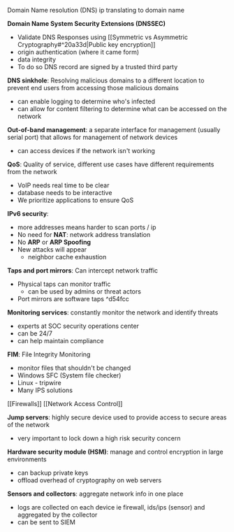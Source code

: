 Domain Name resolution (DNS) ip translating to domain name

**Domain Name System Security Extensions (DNSSEC)**
- Validate DNS Responses using [[Symmetric vs Asymmetric Cryptography#^20a33d|Public key encryption]]
- origin authentication (where it came form)
- data integrity 
- To do so DNS record are signed by a trusted third party

**DNS sinkhole**: Resolving malicious domains to a different location to prevent end users from accessing those malicious domains 
- can enable logging to determine who's infected 
- can allow for content filtering to determine what can be accessed on the network 

**Out-of-band management**: a separate interface for management (usually serial port) that allows for management of network devices 
- can access devices if the network isn't working 


**QoS**: Quality of service, different use cases have different requirements from the network
- VoIP needs real time to be clear
- database needs to be interactive 
- We prioritize applications to ensure QoS 



**IPv6 security**: 
- more addresses means harder to scan ports / ip 
- No need for **NAT**: network address translation
- No **ARP** or **ARP Spoofing**
- New attacks will appear 
	- neighbor cache exhaustion 

**Taps and port mirrors**: Can intercept network traffic 
- Physical taps can monitor traffic 
	- can be used by admins or threat actors
- Port mirrors are software taps  ^d54fcc

**Monitoring services**: constantly monitor the network and identify threats 
- experts at SOC security operations center 
- can be 24/7
- can help maintain compliance 

**FIM**: File Integrity Monitoring 
- monitor files that shouldn't be changed 
- Windows SFC (System file checker)
- Linux - tripwire 
- Many IPS solutions 


[[Firewalls]]
[[Network Access Control]]


**Jump servers**: highly secure device used to provide access to secure areas of the network
- very important to lock down a high risk security concern 

**Hardware security module (HSM)**: manage and control encryption in large environments
- can backup private keys 
- offload overhead of cryptography on web servers 

**Sensors and collectors**: aggregate network info in one place 
- logs are collected on each device ie firewall, ids/ips (sensor) and aggregated by the collector 
- can be sent to SIEM